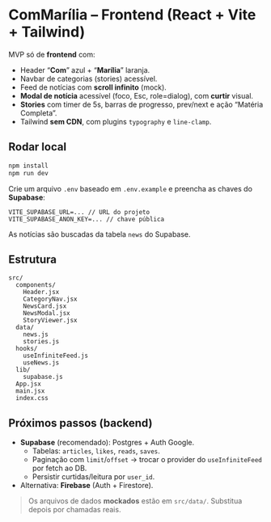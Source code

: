 # ComMarília – Frontend (React + Vite + Tailwind)

MVP só de **frontend** com:
- Header “**Com**” azul + “**Marília**” laranja.
- Navbar de categorias (stories) acessível.
- Feed de notícias com **scroll infinito** (mock).
- **Modal de notícia** acessível (foco, Esc, role=dialog), com **curtir** visual.
- **Stories** com timer de 5s, barras de progresso, prev/next e ação “Matéria Completa”.
- Tailwind **sem CDN**, com plugins `typography` e `line-clamp`.

## Rodar local
```bash
npm install
npm run dev
```

Crie um arquivo `.env` baseado em `.env.example` e preencha as chaves do **Supabase**:

```
VITE_SUPABASE_URL=... // URL do projeto
VITE_SUPABASE_ANON_KEY=... // chave pública
```

As notícias são buscadas da tabela `news` do Supabase.

## Estrutura
```
src/
  components/
    Header.jsx
    CategoryNav.jsx
    NewsCard.jsx
    NewsModal.jsx
    StoryViewer.jsx
  data/
    news.js
    stories.js
  hooks/
    useInfiniteFeed.js
    useNews.js
  lib/
    supabase.js
  App.jsx
  main.jsx
  index.css
```

## Próximos passos (backend)
- **Supabase** (recomendado): Postgres + Auth Google.
  - Tabelas: `articles`, `likes`, `reads`, `saves`.
  - Paginação com `limit`/`offset` → trocar o provider do `useInfiniteFeed` por fetch ao DB.
  - Persistir curtidas/leitura por `user_id`.
- Alternativa: **Firebase** (Auth + Firestore).

> Os arquivos de dados **mockados** estão em `src/data/`. Substitua depois por chamadas reais.
